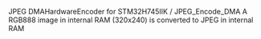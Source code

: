 JPEG DMAHardwareEncoder for STM32H745IIK / JPEG_Encode_DMA
A RGB888 image in internal RAM (320x240) is converted to JPEG in internal RAM

